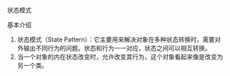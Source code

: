 状态模式

基本介绍

1. 状态模式（State Pattern）：它主要用来解决对象在多种状态转换时，需要对外输出不同行为的问题。状态和行为一一对应，状态之间可以相互转换。
2. 当一个对象的内在状态改变时，允许改变其行为，这个对象看起来像是改变为另一个类。

